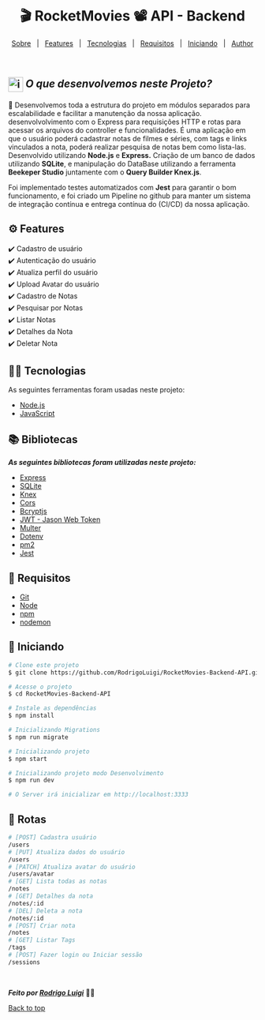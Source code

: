 # <h1 id="top" align="center">🎬 Rocket**Movies** 📽 API - Backend</h1>

<p align="center">
  <a href="#sobre">Sobre</a> &#xa0; | &#xa0; 
  <a href="#gear-features">Features</a> &#xa0; | &#xa0;
  <a href="#books-bibliotecas">Tecnologias</a> &#xa0; | &#xa0;
  <a href="#-requisitos">Requisitos</a> &#xa0; | &#xa0;
  <a href="#checkered_flag-iniciando">Iniciando</a> &#xa0; | &#xa0;
  <a href="https://github.com/RodrigoLuigi" target="_blank">Author</a>
</p>

<br>

## <img id="sobre" src="https://imgur.com/VhTBbHg.png" alt="imagem de um notebook" align="center" width="30px"> _**O que desenvolvemos neste Projeto?**_

📌  Desenvolvemos toda a estrutura do projeto em módulos separados para escalabilidade e facilitar a manutenção da nossa aplicação. desenvolvolvimento com o Express para requisições HTTP e rotas para acessar os arquivos do controller e funcionalidades. É uma aplicação em que o usuário poderá cadastrar notas de filmes e séries, com tags e links vinculados a nota, poderá realizar pesquisa de notas bem como lista-las.
Desenvolvido utilizando **Node.js** e **Express.** Criação de um banco de dados utilizando **SQLite**, e manipulação do DataBase utilizando a ferramenta **Beekeper Studio** juntamente com o **Query Builder Knex.js**.

Foi implementado testes automatizados com **Jest** para garantir o bom funcionamento, e foi criado um Pipeline no github para manter um sistema de integração contínua e entrega contínua do (CI/CD) da nossa aplicação.

## :gear: Features ##

:heavy_check_mark: Cadastro de usuário\
:heavy_check_mark: Autenticação do usuário\
:heavy_check_mark: Atualiza perfil do usuário\
:heavy_check_mark: Upload Avatar do usuário\
:heavy_check_mark: Cadastro de Notas\
:heavy_check_mark: Pesquisar por Notas\
:heavy_check_mark: Listar Notas\
:heavy_check_mark: Detalhes da Nota\
:heavy_check_mark: Deletar Nota
## 👨‍💻 Tecnologias ##

As seguintes ferramentas foram usadas neste projeto:

- [Node.js](https://nodejs.org/en/)
- [JavaScript](https://www.w3schools.com/js/default.asp)

## :books: Bibliotecas ##

_**As seguintes bibliotecas foram utilizadas neste projeto:**_

- [Express](https://expressjs.com/pt-br/)
- [SQLite](https://www.sqlite.org/docs.html)
- [Knex](https://knexjs.org/)
- [Cors](https://developer.mozilla.org/pt-BR/docs/Web/HTTP/CORS)
- [Bcryptjs](https://www.npmjs.com/package/bcrypt)
- [JWT - Jason Web Token](https://jwt.io/introduction)
- [Multer](https://www.npmjs.com/package/multer)
- [Dotenv](https://www.npmjs.com/package/dotenv)
- [pm2](https://pm2.keymetrics.io/docs/usage/quick-start/)
- [Jest](https://jestjs.io/pt-BR/)
    
## 📝 Requisitos ##

- [Git](https://git-scm.com) 
- [Node](https://nodejs.org/en/)
- [npm](https://www.npmjs.com/)
- [nodemon](https://www.npmjs.com/package/nodemon)

## :checkered_flag: Iniciando ##

```bash
# Clone este projeto
$ git clone https://github.com/RodrigoLuigi/RocketMovies-Backend-API.git

# Acesse o projeto
$ cd RocketMovies-Backend-API

# Instale as dependências
$ npm install

# Inicializando Migrations
$ npm run migrate

# Inicializando projeto
$ npm start

# Inicializando projeto modo Desenvolvimento
$ npm run dev

# O Server irá inicializar em http://localhost:3333
```

## 🔗 Rotas ##

```bash
# [POST] Cadastra usuário
/users
# [PUT] Atualiza dados do usuário
/users
# [PATCH] Atualiza avatar do usuário
/users/avatar
# [GET] Lista todas as notas
/notes
# [GET] Detalhes da nota
/notes/:id
# [DEL] Deleta a nota
/notes/:id
# [POST] Criar nota
/notes
# [GET] Listar Tags
/tags
# [POST] Fazer login ou Iniciar sessão
/sessions
```

&#xa0;

_**Feito por <a href="https://github.com/RodrigoLuigi" target="_blank">Rodrigo Luigi</a>**_  👨‍🚀

<a href="#top">Back to top</a>

